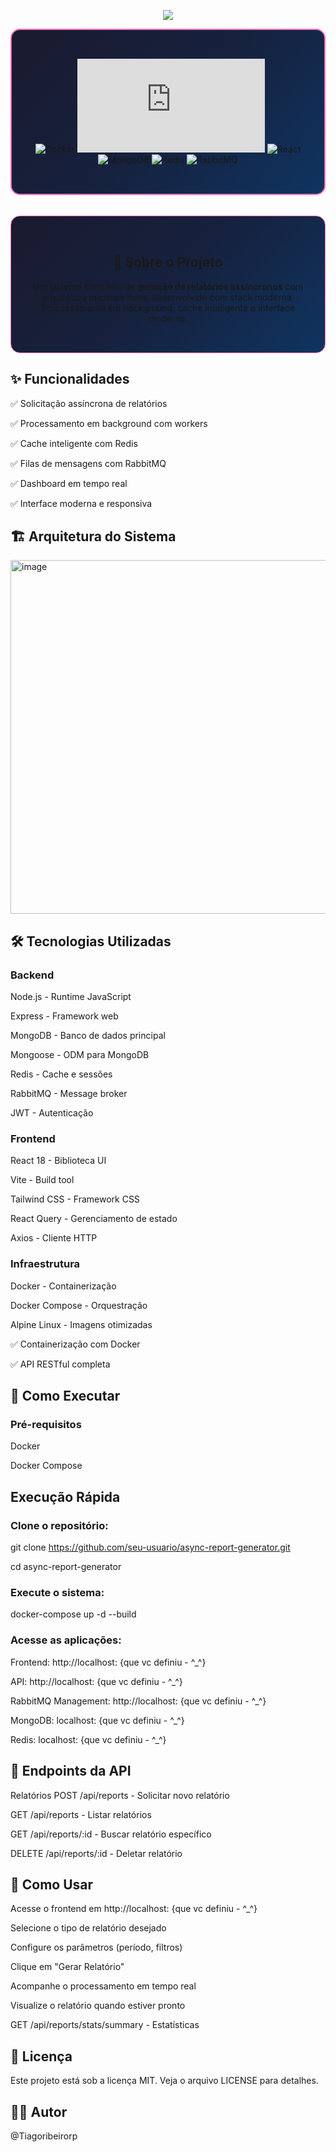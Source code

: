 <p align="center">
  <img src="https://readme-typing-svg.herokuapp.com/?font=Righteous&size=35&center=true&vCenter=true&width=500&height=70&duration=4000&lines=🚀+Async+Report+Generator&color=ff69b4" />
</p>

<div align="center" style="background: linear-gradient(135deg, #1a1a2e 0%, #16213e 50%, #0f3460 100%); padding: 2rem; border-radius: 15px; border: 2px solid #ff69b4;">

![Docker](https://img.shields.io/badge/Docker-✓-ff69b4?style=for-the-badge&logo=docker)
![Node.js](https://img.shields.io/badge/Node.js-✓-ff69b4?style=for-the-badge&logo=node.js)
![React](https://img.shields.io/badge/React-✓-ff69b4?style=for-the-badge&logo=react)
![MongoDB](https://img.shields.io/badge/MongoDB-✓-ff69b4?style=for-the-badge&logo=mongodb)
![Redis](https://img.shields.io/badge/Redis-✓-ff69b4?style=for-the-badge&logo=redis)
![RabbitMQ](https://img.shields.io/badge/RabbitMQ-✓-ff69b4?style=for-the-badge&logo=rabbitmq)

</div>

<br />

<div align="center" style="background: linear-gradient(135deg, #1a1a2e 0%, #16213e 50%, #0f3460 100%); padding: 2rem; border-radius: 15px; border: 1px solid #ff69b4; margin: 1rem 0;">

## 🌸 Sobre o Projeto

Um sistema completo de **geração de relatórios assíncronos** com arquitetura microservices, desenvolvido com stack moderna. Processamento em background, cache inteligente e interface moderna.

</div>


## ✨ Funcionalidades

✅ Solicitação assíncrona de relatórios

✅ Processamento em background com workers

✅ Cache inteligente com Redis

✅ Filas de mensagens com RabbitMQ

✅ Dashboard em tempo real

✅ Interface moderna e responsiva

## 🏗️ Arquitetura do Sistema

<img width="744" height="566" alt="image" src="https://github.com/user-attachments/assets/01694c20-3c7f-478c-aec5-320e5b97ae0b" />



## 🛠️ Tecnologias Utilizadas

### Backend

Node.js - Runtime JavaScript

Express - Framework web

MongoDB - Banco de dados principal

Mongoose - ODM para MongoDB

Redis - Cache e sessões

RabbitMQ - Message broker

JWT - Autenticação


### Frontend


React 18 - Biblioteca UI

Vite - Build tool

Tailwind CSS - Framework CSS

React Query - Gerenciamento de estado

Axios - Cliente HTTP


### Infraestrutura


Docker - Containerização

Docker Compose - Orquestração

Alpine Linux - Imagens otimizadas

✅ Containerização com Docker

✅ API RESTful completa

## 🚀 Como Executar

### Pré-requisitos

Docker

Docker Compose

## Execução Rápida

### Clone o repositório:

git clone https://github.com/seu-usuario/async-report-generator.git

cd async-report-generator

### Execute o sistema:

docker-compose up -d --build

### Acesse as aplicações:

Frontend: http://localhost: {que vc definiu - ^_^}

API: http://localhost: {que vc definiu - ^_^}

RabbitMQ Management: http://localhost: {que vc definiu - ^_^}

MongoDB: localhost: {que vc definiu - ^_^}

Redis: localhost: {que vc definiu - ^_^}

## 📡 Endpoints da API

Relatórios
POST /api/reports - Solicitar novo relatório

GET /api/reports - Listar relatórios

GET /api/reports/:id - Buscar relatório específico

DELETE /api/reports/:id - Deletar relatório

## 🎯 Como Usar

Acesse o frontend em http://localhost: {que vc definiu - ^_^}

Selecione o tipo de relatório desejado

Configure os parâmetros (período, filtros)

Clique em "Gerar Relatório"

Acompanhe o processamento em tempo real

Visualize o relatório quando estiver pronto

GET /api/reports/stats/summary - Estatísticas

## 📄 Licença

Este projeto está sob a licença MIT. Veja o arquivo LICENSE para detalhes.

## 👨‍💻 Autor

@Tiagoribeirorp
